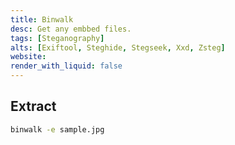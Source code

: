 ```yaml
---
title: Binwalk
desc: Get any embbed files.
tags: [Steganography]
alts: [Exiftool, Steghide, Stegseek, Xxd, Zsteg]
website:
render_with_liquid: false
---
```


## Extract 

```sh
binwalk -e sample.jpg
```
